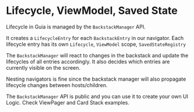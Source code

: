 # Lifecycle, ViewModel, Saved State

Lifecycle in Guia is managed by the `BackstackManager` API.

It creates a `LifecycleEntry` for each `BackstackEntry` in our navigator. Each lifecycle entry has its own `Lifecycle`, `ViewModel` scope, `SavedStateRegistry`

The `BackstackManager` will react to changes in the backstack and update the lifecycles of all entries accordingly. It also decides which entries are currently visible on the screen.

Nesting navigators is fine since the backstack manager will also propagate lifecycle changes between hosts/children.

The `BackstackManager` API is public and you can use it to create your own UI Logic. Check ViewPager and Card Stack examples.

